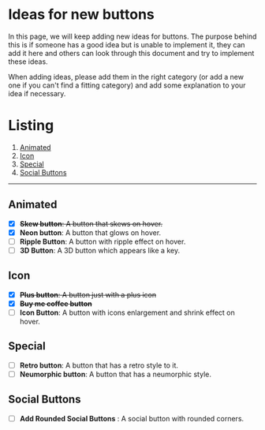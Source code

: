 # Ideas for new buttons

In this page, we will keep adding new ideas for buttons. The purpose behind this is if someone has a good idea but is unable to implement it, they can add it here and others can look through this document and try to implement these ideas.

When adding ideas, please add them in the right category (or add a new one if you can't find a fitting category) and add some explanation to your idea if necessary.

# Listing

1. [Animated](#animated)
2. [Icon](#icon)
3. [Special](#special)
4. [Social Buttons](#socialButtons)

---

## Animated

- [x] ~~**Skew button**: A button that skews on hover.~~
- [x] **Neon button**: A button that glows on hover.
- [ ] **Ripple Button**: A button with ripple effect on hover.
- [ ] **3D Button**: A 3D button which appears like a key.

## Icon

- [x] ~~**Plus button**: A button just with a plus icon~~
- [x] ~~**Buy me coffee button**~~
- [ ] **Icon Button**: A button with icons enlargement and shrink effect on hover.

## Special

- [ ] **Retro button**: A button that has a retro style to it.
- [ ] **Neumorphic button**: A button that has a neumorphic style.

## Social Buttons

- [ ] **Add Rounded Social Buttons** : A social button with rounded corners.
